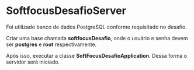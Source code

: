 # SoftfocusDesafioServer

Foi utilizado banco de dados PostgreSQL conforme requisitado no desafio.

Criar uma base chamada __softfocusDesafio__, onde o usuário e senha devem ser __postgres__ e __root__ respectivamente.

Após isso, executar a classe __SoftFocusDesafioApplication__.  Dessa forma o servidor será  iniciado.
